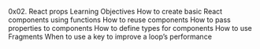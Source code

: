 0x02. React props
Learning Objectives
How to create basic React components using functions
How to reuse components
How to pass properties to components
How to define types for components
How to use Fragments
When to use a key to improve a loop’s performance
